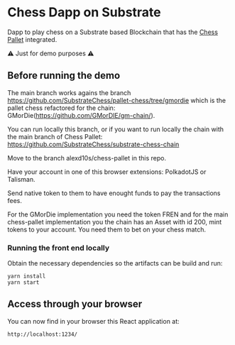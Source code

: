 # Chess Dapp on Substrate

Dapp to play chess on a Substrate based Blockchain that has the [Chess Pallet](https://github.com/SubstrateChess/pallet-chess) integrated.

:warning: Just for demo purposes :warning:

## Before running the demo
The main branch works agains the branch https://github.com/SubstrateChess/pallet-chess/tree/gmordie which is the pallet chess refactored for the chain: GMorDie(https://github.com/GMorDIE/gm-chain/).

You can run locally this branch, or if you want to run locally the chain with the main branch of Chess Pallet: https://github.com/SubstrateChess/substrate-chess-chain

Move to the branch alexd10s/chess-pallet in this repo.

Have your account in one of this browser extensions: PolkadotJS or Talisman.

Send native token to them to have enought funds to pay the transactions fees.

For the GMorDie implementation you need the token FREN and for the main chess-pallet implementation you the chain has an Asset with id 200, mint tokens to your account. You need them to bet on your chess match.


### Running the front end locally

Obtain the necessary dependencies so the artifacts can be build and run:

```
yarn install
yarn start
```

## Access through your browser

You can now find in your browser this React application at:

```
http://localhost:1234/
```
